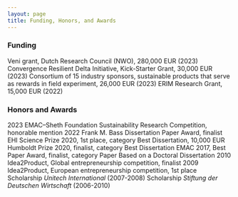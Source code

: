 ```yaml
---
layout: page
title: Funding, Honors, and Awards
---
```



### Funding

<list>Veni grant, Dutch Research Council (NWO), 280,000 EUR (2023)</list>
<list>Convergence Resilient Delta Initiative, Kick-Starter Grant, 30,000 EUR (2023)</list>
<list>Consortium of 15 industry sponsors, sustainable products that serve as rewards in field experiment, 26,000 EUR (2023)</list>
<list>ERIM Research Grant, 15,000 EUR (2022)</list>

### Honors and Awards

<list>2023 EMAC–Sheth Foundation Sustainability Research Competition, honorable mention</list>
<list>2022 Frank M. Bass Dissertation Paper Award, finalist</list>
<list>EHI Science Prize 2020, 1st place, category Best Dissertation, 10,000 EUR</list>
<list>Humboldt Prize 2020, finalist, category Best Dissertation</list>
<list>EMAC 2017, Best Paper Award, finalist, category Paper Based on a Doctoral Dissertation</list>
<list>2010 Idea2Product, Global entrepreneurship competition, finalist</list>
<list>2009 Idea2Product, European entrepreneurship competition, 1st place</list>
<list>Scholarship <i>Unitech International</i> (2007-2008)</list>
<list>Scholarship <i>Stiftung der Deutschen Wirtschaft</i> (2006-2010)</list>

